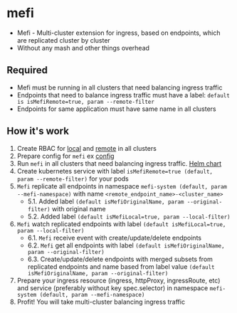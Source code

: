 # mefi
- Mefi - Multi-cluster extension for ingress, based on endpoints, which are replicated cluster by cluster
- Without any mash and other things overhead

## Required
- Mefi must be running in all clusters that need balancing ingress traffic
- Endpoints that need to balance ingress traffic must have a label: `default is isMefiRemote=true, param --remote-filter`
- Endpoints for same application must have same name in all clusters 

## How it's work
1. Create RBAC for [local](https://github.com/destanyinside/mefi/tree/main/deploy/chart/templates/local_rbac.yaml) and [remote](https://github.com/destanyinside/mefi/tree/main/deploy/chart/templates/remote_rbac.yaml) in all clusters
2. Prepare config for `mefi` ex [config](hack/config.yaml)
3. Run `mefi` in all clusters that need balancing ingress traffic. [Helm chart](https://github.com/destanyinside/mefi/tree/main/deploy/chart)
4. Create kubernetes service with label `isMefiRemote=true (default, param --remote-filter)` for your pods
5. `Mefi` replicate all endpoints in namespace `mefi-system (default, param --mefi-namespace)` with name `<remote_endpoint_name>-<cluster_name>`
   + 5.1. Added label `(default isMefiOriginalName, param --original-filter)` with original name
   + 5.2. Added label `(default isMefiLocal=true, param --local-filter)`
6. `Mefi` watch replicated endpoints with label `(default isMefiLocal=true, param --local-filter)`
   + 6.1. `Mefi` receive event with create/update/delete endpoints
   + 6.2. `Mefi` get all endpoints with label `(default isMefiOriginalName, param --original-filter)`
   + 6.3. Create/update/delete endpoints with merged subsets from replicated endpoints and name based from label value `(default isMefiOriginalName, param --original-filter)`
7. Prepare your ingress resource (ingress, httpProxy, ingressRoute, etc) and service (preferably without key spec.selector) in namespace `mefi-system (default, param --mefi-namespace)`
8. Profit! You will take multi-cluster balancing ingress traffic